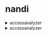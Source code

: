 # nandi


<details>

<summary>
accessanalyzer
</summary>

- <details><summary>apply-archive-rule</summary>
  * --analyzer-arn
  * --client-token

- <details><summary>apply-archive-rule</summary>

  * --analyzer-arn
  * --client-token

</details>

</details>


<details>

<summary>
accessanalyzer
</summary>

- <details><summary>apply-archive-rule</summary>

  * --analyzer-arn
  * --client-token

</details>

</details>






